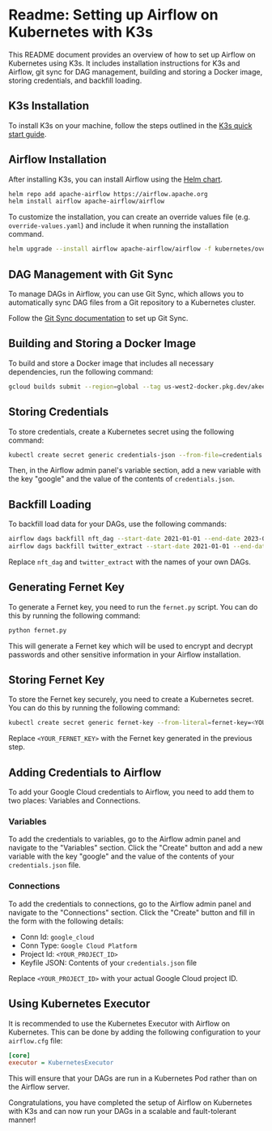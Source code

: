 # Readme: Setting up Airflow on Kubernetes with K3s

This README document provides an overview of how to set up Airflow on Kubernetes using K3s. It includes installation instructions for K3s and Airflow, git sync for DAG management, building and storing a Docker image, storing credentials, and backfill loading.

## K3s Installation

To install K3s on your machine, follow the steps outlined in the [K3s quick start guide](https://docs.k3s.io/quick-start).

## Airflow Installation

After installing K3s, you can install Airflow using the [Helm chart](https://airflow.apache.org/docs/helm-chart/stable/index.html).

```bash
helm repo add apache-airflow https://airflow.apache.org
helm install airflow apache-airflow/airflow
```

To customize the installation, you can create an override values file (e.g. `override-values.yaml`) and include it when running the installation command.

```bash
helm upgrade --install airflow apache-airflow/airflow -f kubernetes/override-values.yaml
```

## DAG Management with Git Sync

To manage DAGs in Airflow, you can use Git Sync, which allows you to automatically sync DAG files from a Git repository to a Kubernetes cluster.

Follow the [Git Sync documentation](https://airflow.apache.org/docs/helm-chart/stable/manage-dags-files.html) to set up Git Sync.

## Building and Storing a Docker Image

To build and store a Docker image that includes all necessary dependencies, run the following command:

```bash
gcloud builds submit --region=global --tag us-west2-docker.pkg.dev/akee-376111/akee-docker/akee-predict:latest --machine-type=E2_HIGHCPU_32
```

## Storing Credentials

To store credentials, create a Kubernetes secret using the following command:

```bash
kubectl create secret generic credentials-json --from-file=credentials.json=./credentials.json -n airflow
```

Then, in the Airflow admin panel's variable section, add a new variable with the key "google" and the value of the contents of `credentials.json`.

## Backfill Loading

To backfill load data for your DAGs, use the following commands:

```bash
airflow dags backfill nft_dag --start-date 2021-01-01 --end-date 2023-01-01
airflow dags backfill twitter_extract --start-date 2021-01-01 --end-date 2023-01-01
```

Replace `nft_dag` and `twitter_extract` with the names of your own DAGs.

## Generating Fernet Key

To generate a Fernet key, you need to run the `fernet.py` script. You can do this by running the following command:

```bash
python fernet.py
```

This will generate a Fernet key which will be used to encrypt and decrypt passwords and other sensitive information in your Airflow installation.

## Storing Fernet Key

To store the Fernet key securely, you need to create a Kubernetes secret. You can do this by running the following command:

```bash
kubectl create secret generic fernet-key --from-literal=fernet-key=<YOUR_FERNET_KEY> -n airflow
```

Replace `<YOUR_FERNET_KEY>` with the Fernet key generated in the previous step.

## Adding Credentials to Airflow

To add your Google Cloud credentials to Airflow, you need to add them to two places: Variables and Connections.

### Variables

To add the credentials to variables, go to the Airflow admin panel and navigate to the "Variables" section. Click the "Create" button and add a new variable with the key "google" and the value of the contents of your `credentials.json` file.

### Connections

To add the credentials to connections, go to the Airflow admin panel and navigate to the "Connections" section. Click the "Create" button and fill in the form with the following details:

- Conn Id: `google_cloud`
- Conn Type: `Google Cloud Platform`
- Project Id: `<YOUR_PROJECT_ID>`
- Keyfile JSON: Contents of your `credentials.json` file

Replace `<YOUR_PROJECT_ID>` with your actual Google Cloud project ID.

## Using Kubernetes Executor

It is recommended to use the Kubernetes Executor with Airflow on Kubernetes. This can be done by adding the following configuration to your `airflow.cfg` file:

```ini
[core]
executor = KubernetesExecutor
```

This will ensure that your DAGs are run in a Kubernetes Pod rather than on the Airflow server.

Congratulations, you have completed the setup of Airflow on Kubernetes with K3s and can now run your DAGs in a scalable and fault-tolerant manner!
